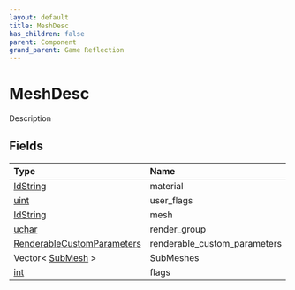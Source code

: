```yaml
---
layout: default
title: MeshDesc
has_children: false
parent: Component
grand_parent: Game Reflection
---
```

# MeshDesc
Description 

## Fields

| Type | Name |
|:-------------|:--------------|
| [IdString](/docs/game-reflection/components/id_string) | material |
| [uint](/docs/game-reflection/components/uint) | user_flags |
| [IdString](/docs/game-reflection/components/id_string) | mesh |
| [uchar](/docs/game-reflection/enums/uchar) | render_group |
| [RenderableCustomParameters](/docs/game-reflection/components/renderable_custom_parameters) | renderable_custom_parameters |
| Vector< [SubMesh](/docs/game-reflection/classes/sub_mesh) > | SubMeshes |
| [int](/docs/game-reflection/enums/int) | flags |

